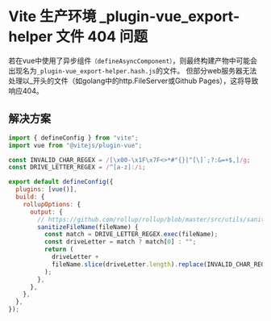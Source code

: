# Vite 生产环境 _plugin-vue_export-helper 文件 404 问题

若在vue中使用了异步组件`（defineAsyncComponent）`，则最终构建产物中可能会出现名为`_plugin-vue_export-helper.hash.js`的文件。
但部分web服务器无法处理以_开头的文件（如golang中的http.FileServer或Github Pages），这将导致响应404。


## 解决方案

```js
import { defineConfig } from "vite";
import vue from "@vitejs/plugin-vue";

const INVALID_CHAR_REGEX = /[\x00-\x1F\x7F<>*#"{}|^[\]`;?:&=+$,]/g;
const DRIVE_LETTER_REGEX = /^[a-z]:/i;

export default defineConfig({
  plugins: [vue()],
  build: {
    rollupOptions: {
      output: {
        // https://github.com/rollup/rollup/blob/master/src/utils/sanitizeFileName.ts
        sanitizeFileName(fileName) {
          const match = DRIVE_LETTER_REGEX.exec(fileName);
          const driveLetter = match ? match[0] : "";
          return (
            driveLetter +
            fileName.slice(driveLetter.length).replace(INVALID_CHAR_REGEX, "")
          );
        },
      },
    },
  },
});
```